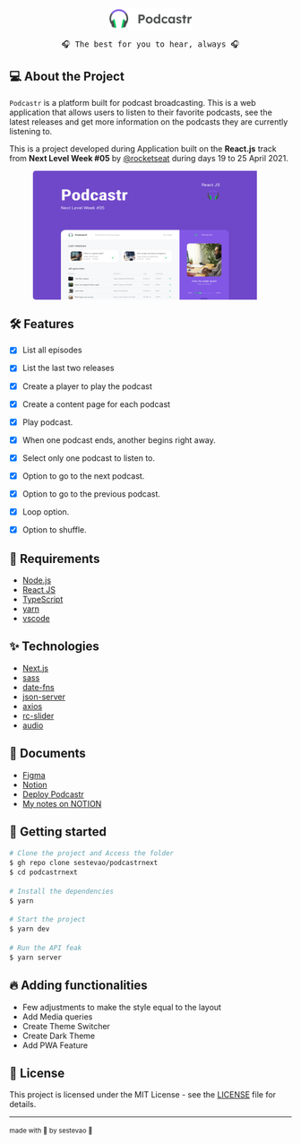 <div align="center">
  <img src="https://raw.githubusercontent.com/sestevao/podcastrnext/1dc05eea27f0c179075a87e3b1ea4234a12cf2c5/.github/logo.svg" alt="icon" width="150" />
  <pre>🎧 The best for you to hear, always 🎧</pre>
</div>

## 💻 About the Project

`Podcastr` is a platform built for podcast broadcasting. This is a web application that allows users to listen to their favorite podcasts, see the latest releases and get more information on the podcasts they are currently listening to.

This is a project developed during Application built on the **React.js** track from **Next Level Week #05** by [@rocketseat](https://rocketseat.com.br/) during days 19 to 25 April 2021.

<div style="display:flex; justify-content:center;">
  <img src="https://github.com/sestevao/podcastrnext/blob/main/.github/Podcastr.png" width=400 height=230 style="border-radius:5px; padding-right:20px;"/>
</div>

## 🛠️ Features

- [x] List all episodes
- [x] List the last two releases
- [x] Create a player to play the podcast
- [x] Create a content page for each podcast

- [x] Play podcast.
- [x] When one podcast ends, another begins right away.
- [x] Select only one podcast to listen to.
- [x] Option to go to the next podcast.
- [x] Option to go to the previous podcast.
- [x] Loop option.
- [x] Option to shuffle.

## 🚀 Requirements

- [Node.js](https://nodejs.org/en/)
- [React JS](https://reactjs.org/)
- [TypeScript](https://www.typescriptlang.org/)
- [yarn](https://yarnpkg.com/)
- [vscode](https://code.visualstudio.com/)

## ✨ Technologies

- [Next.js](https://nextjs.org/)
- [sass](https://sass-lang.com/)
- [date-fns](https://date-fns.org/)
- [json-server](https://github.com/typicode/json-server)
- [axios](https://github.com/axios/axios)
- [rc-slider](https://github.com/schrodinger/rc-slider)
- [audio](https://reactjsexample.com/a-simple-react-wrapper-on-the-html5-audio-tag/)

## 🎨 Documents

- [Figma](https://www.figma.com/file/UwFEntsHpHYJlHNQAQr4gA/Podcastr/duplicate?node-id=160%3A2761)
- [Notion](https://www.notion.so/Trilha-ReactJS-9e6bfe82f2d047fa805935a3242e7952)
- [Deploy Podcastr](https://www.notion.so/Deploy-Podcastr-2142f78ad75c4b32b2e4dc9e22c46189)
- [My notes on NOTION](https://www.notion.so/Trilha-ReactJS-com-NextJS-fac35cbd50f04d47a2908699ba0dd91c)

## 🚀 Getting started

```bash
# Clone the project and Access the folder
$ gh repo clone sestevao/podcastrnext
$ cd podcastrnext

# Install the dependencies
$ yarn

# Start the project
$ yarn dev

# Run the API feak
$ yarn server
```

## 🔥 Adding functionalities

- Few adjustments to make the style equal to the layout
- Add Media queries
- Create Theme Switcher
- Create Dark Theme
- Add PWA Feature

## 📝 License

This project is licensed under the MIT License - see the [LICENSE](LICENSE) file for details.

<hr />

<small>made with 💜 by sestevao 👋</small>
